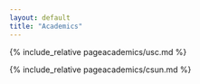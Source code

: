 ```yaml
---
layout: default
title: "Academics"
---
```


<div class="content">

  {% include_relative pageacademics/usc.md %}
  
  {% include_relative pageacademics/csun.md %}
  
</div>
